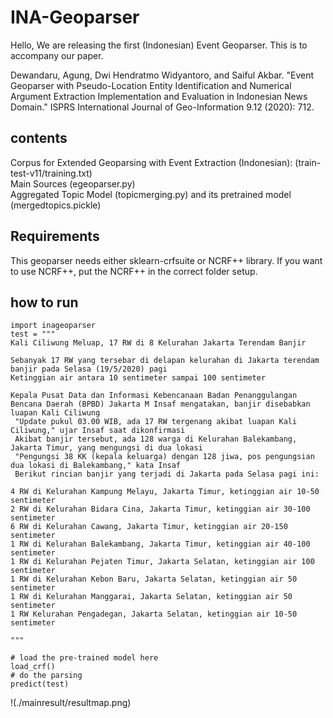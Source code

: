 # INA-Geoparser
Hello,
We are releasing the first (Indonesian) Event Geoparser. This is to accompany our paper.  

Dewandaru, Agung, Dwi Hendratmo Widyantoro, and Saiful Akbar. "Event Geoparser with Pseudo-Location Entity Identification and Numerical Argument Extraction Implementation and Evaluation in Indonesian News Domain." ISPRS International Journal of Geo-Information 9.12 (2020): 712.

## contents
Corpus for Extended Geoparsing with Event Extraction (Indonesian): (train-test-v11/training.txt)  
Main Sources (egeoparser.py)  
Aggregated Topic Model (topicmerging.py) 
and its pretrained model (mergedtopics.pickle)  

## Requirements
This geoparser needs either sklearn-crfsuite or NCRF++ library.
If you want to use NCRF++, put the NCRF++ in the correct folder setup. 

## how to run

```
import inageoparser
test = """
Kali Ciliwung Meluap, 17 RW di 8 Kelurahan Jakarta Terendam Banjir

Sebanyak 17 RW yang tersebar di delapan kelurahan di Jakarta terendam banjir pada Selasa (19/5/2020) pagi
Ketinggian air antara 10 sentimeter sampai 100 sentimeter

Kepala Pusat Data dan Informasi Kebencanaan Badan Penanggulangan Bencana Daerah (BPBD) Jakarta M Insaf mengatakan, banjir disebabkan luapan Kali Ciliwung
 "Update pukul 03.00 WIB, ada 17 RW tergenang akibat luapan Kali Ciliwung," ujar Insaf saat dikonfirmasi
 Akibat banjir tersebut, ada 128 warga di Kelurahan Balekambang, Jakarta Timur, yang mengungsi di dua lokasi
 "Pengungsi 38 KK (kepala keluarga) dengan 128 jiwa, pos pengungsian dua lokasi di Balekambang," kata Insaf
 Berikut rincian banjir yang terjadi di Jakarta pada Selasa pagi ini:

4 RW di Kelurahan Kampung Melayu, Jakarta Timur, ketinggian air 10-50 sentimeter
2 RW di Kelurahan Bidara Cina, Jakarta Timur, ketinggian air 30-100 sentimeter
6 RW di Kelurahan Cawang, Jakarta Timur, ketinggian air 20-150 sentimeter
1 RW di Kelurahan Balekambang, Jakarta Timur, ketinggian air 40-100 sentimeter
1 RW di Kelurahan Pejaten Timur, Jakarta Selatan, ketinggian air 100 sentimeter
1 RW di Kelurahan Kebon Baru, Jakarta Selatan, ketinggian air 50 sentimeter
1 RW di Kelurahan Manggarai, Jakarta Selatan, ketinggian air 50 sentimeter
1 RW Kelurahan Pengadegan, Jakarta Selatan, ketinggian air 10-50 sentimeter

"""

# load the pre-trained model here
load_crf()
# do the parsing
predict(test)

```
!(./mainresult/resultmap.png)


